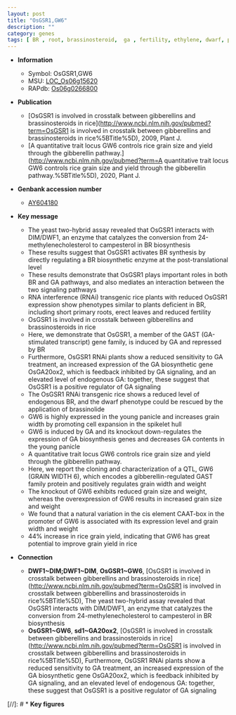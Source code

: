 ```yaml
---
layout: post
title: "OsGSR1,GW6"
description: ""
category: genes
tags: [ BR , root, brassinosteroid,  ga , fertility, ethylene, dwarf, primary root, gibberellin, erect, panicle, spikelet, grain, grain yield, yield, grain size, Gibberellin, GA, grain width, GA biosynthesis]
---
```


* **Information**  
    + Symbol: OsGSR1,GW6  
    + MSU: [LOC_Os06g15620](http://rice.plantbiology.msu.edu/cgi-bin/ORF_infopage.cgi?orf=LOC_Os06g15620)  
    + RAPdb: [Os06g0266800](http://rapdb.dna.affrc.go.jp/viewer/gbrowse_details/irgsp1?name=Os06g0266800)  

* **Publication**  
    + [OsGSR1 is involved in crosstalk between gibberellins and brassinosteroids in rice](http://www.ncbi.nlm.nih.gov/pubmed?term=OsGSR1 is involved in crosstalk between gibberellins and brassinosteroids in rice%5BTitle%5D), 2009, Plant J.
    + [A quantitative trait locus GW6 controls rice grain size and yield through the gibberellin pathway.](http://www.ncbi.nlm.nih.gov/pubmed?term=A quantitative trait locus GW6 controls rice grain size and yield through the gibberellin pathway.%5BTitle%5D), 2020, Plant J.

* **Genbank accession number**  
    + [AY604180](http://www.ncbi.nlm.nih.gov/nuccore/AY604180)

* **Key message**  
    + The yeast two-hybrid assay revealed that OsGSR1 interacts with DIM/DWF1, an enzyme that catalyzes the conversion from 24-methylenecholesterol to campesterol in BR biosynthesis
    + These results suggest that OsGSR1 activates BR synthesis by directly regulating a BR biosynthetic enzyme at the post-translational level
    + These results demonstrate that OsGSR1 plays important roles in both BR and GA pathways, and also mediates an interaction between the two signaling pathways
    + RNA interference (RNAi) transgenic rice plants with reduced OsGSR1 expression show phenotypes similar to plants deficient in BR, including short primary roots, erect leaves and reduced fertility
    + OsGSR1 is involved in crosstalk between gibberellins and brassinosteroids in rice
    + Here, we demonstrate that OsGSR1, a member of the GAST (GA-stimulated transcript) gene family, is induced by GA and repressed by BR
    + Furthermore, OsGSR1 RNAi plants show a reduced sensitivity to GA treatment, an increased expression of the GA biosynthetic gene OsGA20ox2, which is feedback inhibited by GA signaling, and an elevated level of endogenous GA: together, these suggest that OsGSR1 is a positive regulator of GA signaling
    + The OsGSR1 RNAi transgenic rice shows a reduced level of endogenous BR, and the dwarf phenotype could be rescued by the application of brassinolide
    + GW6 is highly expressed in the young panicle and increases grain width by promoting cell expansion in the spikelet hull
    + GW6 is induced by GA and its knockout down-regulates the expression of GA biosynthesis genes and decreases GA contents in the young panicle
    + A quantitative trait locus GW6 controls rice grain size and yield through the gibberellin pathway.
    + Here, we report the cloning and characterization of a QTL, GW6 (GRAIN WIDTH 6), which encodes a gibberellin-regulated GAST family protein and positively regulates grain width and weight
    + The knockout of GW6 exhibits reduced grain size and weight, whereas the overexpression of GW6 results in increased grain size and weight
    + We found that a natural variation in the cis element CAAT-box in the promoter of GW6 is associated with its expression level and grain width and weight
    + 44% increase in rice grain yield, indicating that GW6 has great potential to improve grain yield in rice

* **Connection**  
    + __DWF1~DIM;DWF1~DIM__, __OsGSR1~GW6__, [OsGSR1 is involved in crosstalk between gibberellins and brassinosteroids in rice](http://www.ncbi.nlm.nih.gov/pubmed?term=OsGSR1 is involved in crosstalk between gibberellins and brassinosteroids in rice%5BTitle%5D), The yeast two-hybrid assay revealed that OsGSR1 interacts with DIM/DWF1, an enzyme that catalyzes the conversion from 24-methylenecholesterol to campesterol in BR biosynthesis
    + __OsGSR1~GW6__, __sd1~GA20ox2__, [OsGSR1 is involved in crosstalk between gibberellins and brassinosteroids in rice](http://www.ncbi.nlm.nih.gov/pubmed?term=OsGSR1 is involved in crosstalk between gibberellins and brassinosteroids in rice%5BTitle%5D), Furthermore, OsGSR1 RNAi plants show a reduced sensitivity to GA treatment, an increased expression of the GA biosynthetic gene OsGA20ox2, which is feedback inhibited by GA signaling, and an elevated level of endogenous GA: together, these suggest that OsGSR1 is a positive regulator of GA signaling

[//]: # * **Key figures**  


